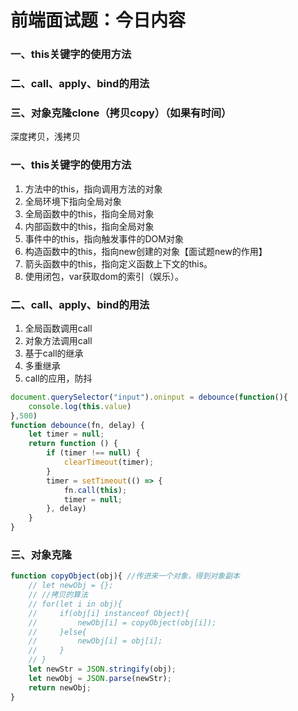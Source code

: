 # 前端面试题：今日内容

### 一、this关键字的使用方法

### 二、call、apply、bind的用法

### 三、对象克隆clone（拷贝copy）（如果有时间）

深度拷贝，浅拷贝











### 一、this关键字的使用方法

1. 方法中的this，指向调用方法的对象
2. 全局环境下指向全局对象
3. 全局函数中的this，指向全局对象
4. 内部函数中的this，指向全局对象
5. 事件中的this，指向触发事件的DOM对象
6. 构造函数中的this，指向new创建的对象【面试题new的作用】
7. 箭头函数中的this，指向定义函数上下文的this。
8. 使用闭包，var获取dom的索引（娱乐）。

### 二、call、apply、bind的用法

1. 全局函数调用call
2. 对象方法调用call
3. 基于call的继承
4. 多重继承
5. call的应用，防抖

``` js
document.querySelector("input").oninput = debounce(function(){
    console.log(this.value)
},500)
function debounce(fn, delay) {
    let timer = null;
    return function () {
        if (timer !== null) {
            clearTimeout(timer);
        }
        timer = setTimeout(() => {
            fn.call(this);
            timer = null;
        }, delay)
    }
}
```

### 三、对象克隆

``` js
function copyObject(obj){ //传进来一个对象，得到对象副本
    // let newObj = {};
    // //拷贝的算法
    // for(let i in obj){
    //     if(obj[i] instanceof Object){
    //         newObj[i] = copyObject(obj[i]);
    //     }else{
    //         newObj[i] = obj[i];
    //     }
    // }
    let newStr = JSON.stringify(obj);
    let newObj = JSON.parse(newStr);
    return newObj;
}
```

